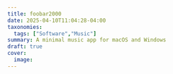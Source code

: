 ```yaml
---
title: foobar2000
date: 2025-04-10T11:04:28-04:00
taxonomies:
  tags: ["Software","Music"]
summary: A minimal music app for macOS and Windows
draft: true
cover:
  image: 
---
```

